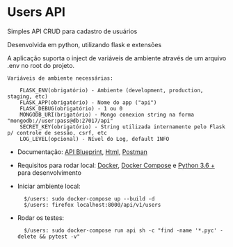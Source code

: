 # Users API

Simples API CRUD para cadastro de usuários

Desenvolvida em python, utilizando flask e extensões

A aplicação suporta o inject de variáveis de ambiente através de um arquivo .env no root do projeto.

    Variáveis de ambiente necessárias:

        FLASK_ENV(obrigatório) - Ambiente (development, production, staging, etc)
        FLASK_APP(obrigatório) - Nome do app ("api")
        FLASK_DEBUG(obrigatório) - 1 ou 0
        MONGODB_URI(brigatório) - Mongo conexion string na forma "mongodb://user:pass@db:27017/api"
        SECRET_KEY(obrigatório) - String utilizada internamente pelo Flask p/ controle de sessão, csrf, etc
        LOG_LEVEL(opcional) - Nível do Log, default INFO

- Documentação: [API Blueprint](./api.apib), [Html](./docs.html), [Postman](./API.postman_collection.json)

- Requisitos para rodar local: [Docker](https://docs.docker.com/install/), [Docker Compose](https://docs.docker.com/compose/) e [Python 3.6 +](https://www.python.org/downloads/) para desenvolvimento

- Iniciar ambiente local:
    
        $/users: sudo docker-compose up --build -d
        $/users: firefox localhost:8000/api/v1/users

- Rodar os testes:

        $/users: sudo docker-compose run api sh -c "find -name '*.pyc' -delete && pytest -v"

